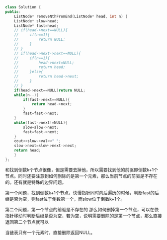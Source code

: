 ```cpp
class Solution {
public:
    ListNode* removeNthFromEnd(ListNode* head, int n) {
    ListNode* slow=head;
    ListNode* fast=head;
    // if(head->next==NULL){
    //     if(n==1){
    //         return NULL;
    //     }
    // }
    // if(head->next->next==NULL){
    //     if(n==1){
    //         head->next=NULL;
    //         return head;
    //     }else{
    //         return head->next;
    //     }
    // }
    if(head->next==NULL)return NULL;
    while(n--){
        if(fast->next==NULL){
            return head->next;
        }
        fast=fast->next;
    }
    while(fast->next!=NULL){
        slow=slow->next;
        fast=fast->next;
    }
    cout<<slow->val<<" ";
    slow->next=slow->next->next;
    return head;
    }
};
```

和找到倒数k个节点很像，但是需要去掉他，所以需要找到他的前驱即倒数k+1个节点。同时还要注意到如何删除的是第一个元素，那么当前节点的前驱是不存在的。还有就是特殊的边界问题。

第一个问题，找到倒数k+1个节点，快慢指针同时向后遍历的时候，判断fast的后继是否为空，则fast位于倒数第一个，而slow位于倒数k+1个。

第二个问题，第一个节点的前驱是不存在的 那么如何删掉第一个节点，可以在快指针移动时判断后继是否为空，若为空，说明需要删除的是第一个节点，那么直接返回第二个节点就可以

当链表只有一个元素时，直接删除返回NULL。

